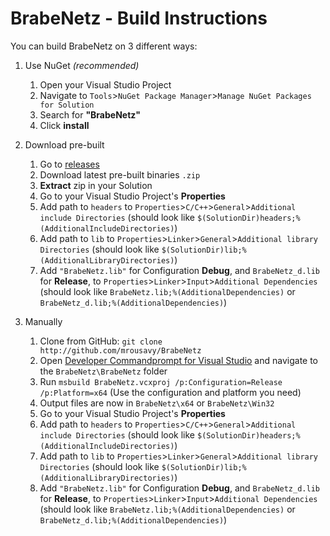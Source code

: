 # BrabeNetz - Build Instructions

You can build BrabeNetz on 3 different ways:


1. Use NuGet _(recommended)_
	1. Open your Visual Studio Project
	2. Navigate to `Tools`>`NuGet Package Manager`>`Manage NuGet Packages for Solution`
	3. Search for **"BrabeNetz"**
	4. Click **install**

2. Download pre-built
	1. Go to [releases](https://github.com/mrousavy/BrabeNetz/releases/latest)
	2. Download latest pre-built binaries `.zip`
	3. **Extract** zip in your Solution
	4. Go to your Visual Studio Project's **Properties**
	5. Add path to `headers` to `Properties`>`C/C++`>`General`>`Additional include Directories` (should look like `$(SolutionDir)headers;%(AdditionalIncludeDirectories)`)
	6. Add path to `lib` to `Properties`>`Linker`>`General`>`Additional library Directories` (should look like `$(SolutionDir)lib;%(AdditionalLibraryDirectories)`)
	7. Add `"BrabeNetz.lib"` for Configuration **Debug**, and `BrabeNetz_d.lib` for **Release**, to `Properties`>`Linker`>`Input`>`Additional Dependencies` (should look like `BrabeNetz.lib;%(AdditionalDependencies)` or `BrabeNetz_d.lib;%(AdditionalDependencies)`)

3. Manually
	1. Clone from GitHub: `git clone http://github.com/mrousavy/BrabeNetz`
	2. Open [Developer Commandprompt for Visual Studio](https://docs.microsoft.com/en-us/dotnet/framework/tools/developer-command-prompt-for-vs) and navigate to the `BrabeNetz\BrabeNetz` folder
	3. Run `msbuild BrabeNetz.vcxproj /p:Configuration=Release /p:Platform=x64` (Use the configuration and platform you need)
	4. Output files are now in `BrabeNetz\x64` or `BrabeNetz\Win32`
	5. Go to your Visual Studio Project's **Properties**
	6. Add path to `headers` to `Properties`>`C/C++`>`General`>`Additional include Directories` (should look like `$(SolutionDir)headers;%(AdditionalIncludeDirectories)`)
	7. Add path to `lib` to `Properties`>`Linker`>`General`>`Additional library Directories` (should look like `$(SolutionDir)lib;%(AdditionalLibraryDirectories)`)
	8. Add `"BrabeNetz.lib"` for Configuration **Debug**, and `BrabeNetz_d.lib` for **Release**, to `Properties`>`Linker`>`Input`>`Additional Dependencies` (should look like `BrabeNetz.lib;%(AdditionalDependencies)` or `BrabeNetz_d.lib;%(AdditionalDependencies)`)
